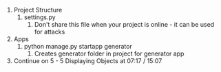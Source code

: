 1. Project Structure
    1. settings.py
        1. Don't share this file when your project is online - it can be used for attacks
2. Apps
    1. python manage.py startapp generator
        1. Creates generator folder in project for generator app
3. Continue on 5 - 5 Displaying Objects at 07:17 / 15:07